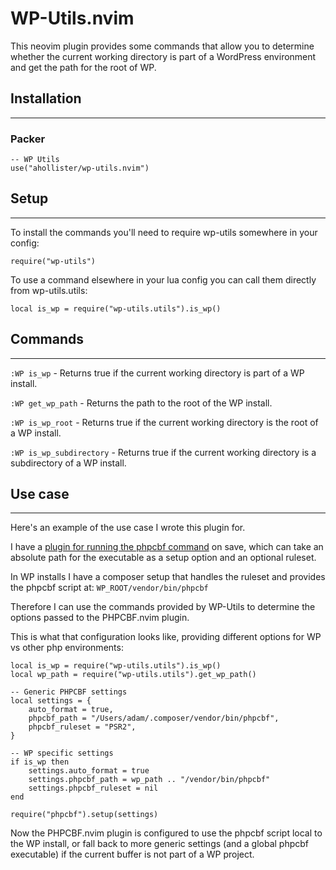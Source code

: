 # WP-Utils.nvim

This neovim plugin provides some commands that allow you to determine whether the current working directory is part of a WordPress environment and get the path for the root of WP.

## Installation
---

### Packer

```
-- WP Utils
use("ahollister/wp-utils.nvim")
```

## Setup
---

To install the commands you'll need to require wp-utils somewhere in your config:

```
require("wp-utils")
```

To use a command elsewhere in your lua config you can call them directly from wp-utils.utils:

```
local is_wp = require("wp-utils.utils").is_wp()
```


## Commands
---

`:WP is_wp` - Returns true if the current working directory is part of a WP install.

`:WP get_wp_path` - Returns the path to the root of the WP install.

`:WP is_wp_root` - Returns true if the current working directory is the root of a WP install.

`:WP is_wp_subdirectory` - Returns true if the current working directory is a subdirectory of a WP install.

## Use case
---

Here's an example of the use case I wrote this plugin for.

I have a [plugin for running the phpcbf command](https://github.com/ahollister/phpcbf.nvim) on save, which can take an absolute path for the executable as a setup option and an optional ruleset.

In WP installs I have a composer setup that handles the ruleset and provides the phpcbf script at: `WP_ROOT/vendor/bin/phpcbf`

Therefore I can use the commands provided by WP-Utils to determine the options passed to the PHPCBF.nvim plugin.

This is what that configuration looks like, providing different options for WP vs other php environments:

```
local is_wp = require("wp-utils.utils").is_wp()
local wp_path = require("wp-utils.utils").get_wp_path()

-- Generic PHPCBF settings
local settings = {
	auto_format = true,
	phpcbf_path = "/Users/adam/.composer/vendor/bin/phpcbf",
	phpcbf_ruleset = "PSR2",
}

-- WP specific settings
if is_wp then
	settings.auto_format = true
	settings.phpcbf_path = wp_path .. "/vendor/bin/phpcbf"
	settings.phpcbf_ruleset = nil
end

require("phpcbf").setup(settings)
```

Now the PHPCBF.nvim plugin is configured to use the phpcbf script local to the WP install, or fall back to more generic settings (and a global phpcbf executable) if the current buffer is not part of a WP project.
